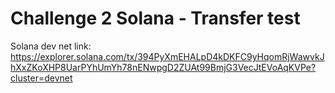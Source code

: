# Challenge 2 Solana - Transfer test

Solana dev net link:
https://explorer.solana.com/tx/394PyXmEHALpD4kDKFC9yHqomRjWawvkJhXxZKoXHP8UarPYhUmYh78nENwpgD2ZUAt99BmjG3VecJtEVoAqKVPe?cluster=devnet
